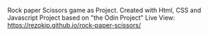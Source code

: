 Rock paper Scissors game as Project. Created with Html, CSS and Javascript
Project based on "the Odin Project"
Live View: https://rezokip.github.io/rock-paper-scissors/
